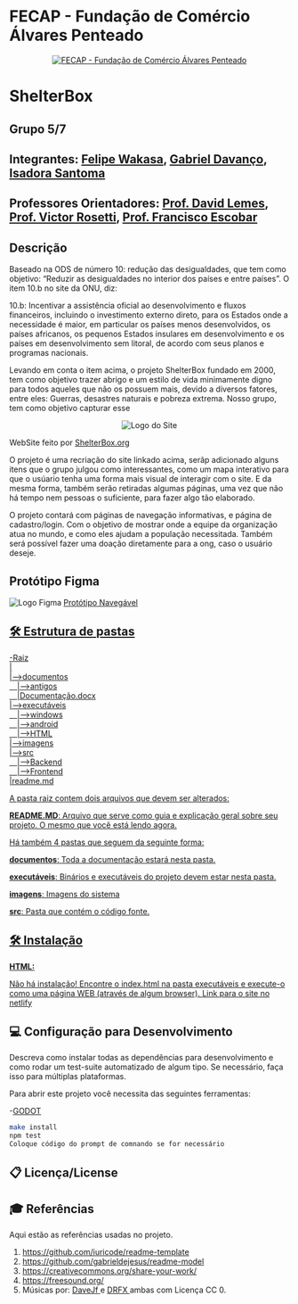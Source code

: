 # FECAP - Fundação de Comércio Álvares Penteado

<p align="center">
<a href= "https://www.fecap.br/"><img src="https://encrypted-tbn0.gstatic.com/images?q=tbn:ANd9GcRhZPrRa89Kma0ZZogxm0pi-tCn_TLKeHGVxywp-LXAFGR3B1DPouAJYHgKZGV0XTEf4AE&usqp=CAU" alt="FECAP - Fundação de Comércio Álvares Penteado" border="0"></a>
</p>

# ShelterBox

## Grupo 5/7

## Integrantes: <a href="https://github.com/Felipewk7">Felipe Wakasa</a>, <a href="https://www.linkedin.com/in/gabriel-davanço-5543992b8/">Gabriel Davanço</a>, <a href="https://github.com/YourFather0">Isadora Santoma</a>

## Professores Orientadores: <a href="https://www.linkedin.com/in/victorbarq/">Prof. David Lemes</a>, <a href="https://www.linkedin.com/in/victorbarq/">Prof. Victor Rosetti</a>, <a href="https://www.linkedin.com/in/victorbarq/">Prof. Francisco Escobar</a>

## Descrição
Baseado na ODS de número 10: redução das desigualdades, que tem como objetivo: “Reduzir as desigualdades no interior dos países e entre países”. O item 10.b no site da ONU, diz:

10.b: Incentivar a assistência oficial ao desenvolvimento e fluxos financeiros, incluindo o investimento externo direto, para os Estados onde a necessidade é maior, em particular os países menos desenvolvidos, os países africanos, os pequenos Estados insulares em desenvolvimento e os países em desenvolvimento sem litoral, de acordo com seus planos e programas nacionais.

Levando em conta o item acima, o projeto ShelterBox fundado em 2000, tem como objetivo trazer abrigo e um estilo de vida minimamente digno para todos aqueles que não os possuem mais, devido a diversos fatores, entre eles: Guerras, desastres naturais e pobreza extrema. Nosso grupo, tem como objetivo capturar esse

<p align="center">
<img src="https://d1h79zlghft2zs.cloudfront.net/uploads/2019/07/6915-768x193.png" alt="Logo do Site" border="0">

  WebSite feito por <a href="https://shelterbox.org">ShelterBox.org</a> 
</p>


<p> 
   O projeto é uma recriação do site linkado acima, serãp adicionado alguns itens que o grupo julgou como interessantes, como um mapa interativo para que o usúario tenha uma forma mais visual de interagir com o site. E da mesma forma, também serão retiradas algumas páginas, uma vez que não há tempo nem pessoas o suficiente, para fazer algo tão elaborado.
</p>
<p>
  O projeto contará com páginas de navegação informativas, e página de cadastro/login. Com o objetivo de mostrar onde a equipe da organização atua no mundo, e como eles ajudam a população necessitada. Também será possível fazer uma doação diretamente para a ong, caso o usuário deseje.
</p>

## Protótipo Figma
<img src="https://camo.githubusercontent.com/63611e6b7e574d3125358b44c0dcd71f4381d55d8605a15a3e321d3cb9191967/68747470733a2f2f696d672e69636f6e73382e636f6d2f3f73697a653d3130302669643d7a6648525a3669315767305526666f726d61743d706e6726636f6c6f723d303030303030" alt="Logo Figma" border="0">
<a href="https://www.figma.com/design/3N4St1EuDtcVrhAeGg1IUp/Protótipo-Navegável?node-id=0-1&node-type=canvas&t=1VXFswpVIWUk31Z9-0">Protótipo Navegável

## 🛠 Estrutura de pastas

-Raiz<br>
|<br>
|-->documentos<br>
  &emsp;|-->antigos<br>
  &emsp;|Documentação.docx<br>
|-->executáveis<br>
  &emsp;|-->windows<br>
  &emsp;|-->android<br>
  &emsp;|-->HTML<br>
|-->imagens<br>
|-->src<br>
  &emsp;|-->Backend<br>
  &emsp;|-->Frontend<br>
|readme.md<br>

A pasta raiz contem dois arquivos que devem ser alterados:

<b>README.MD</b>: Arquivo que serve como guia e explicação geral sobre seu projeto. O mesmo que você está lendo agora.

Há também 4 pastas que seguem da seguinte forma:

<b>documentos</b>: Toda a documentação estará nesta pasta.

<b>executáveis</b>: Binários e executáveis do projeto devem estar nesta pasta.

<b>imagens</b>: Imagens do sistema

<b>src</b>: Pasta que contém o código fonte.

## 🛠 Instalação

<b>HTML:</b>

Não há instalação!
Encontre o index.html na pasta executáveis e execute-o como uma página WEB (através de algum browser).
<a href="https://shelterboxfecap-mccomp2.netlify.app">Link para o site no netlify<a>

## 💻 Configuração para Desenvolvimento

Descreva como instalar todas as dependências para desenvolvimento e como rodar um test-suite automatizado de algum tipo. Se necessário, faça isso para múltiplas plataformas.

Para abrir este projeto você necessita das seguintes ferramentas:

-<a href="https://godotengine.org/download">GODOT</a>

```sh
make install
npm test
Coloque código do prompt de comnando se for necessário
```

## 📋 Licença/License


## 🎓 Referências

Aqui estão as referências usadas no projeto.

1. <https://github.com/iuricode/readme-template>
2. <https://github.com/gabrieldejesus/readme-model>
3. <https://creativecommons.org/share-your-work/>
4. <https://freesound.org/>
5. Músicas por: <a href="https://freesound.org/people/DaveJf/sounds/616544/"> DaveJf </a> e <a href="https://freesound.org/people/DRFX/sounds/338986/"> DRFX </a> ambas com Licença CC 0.
